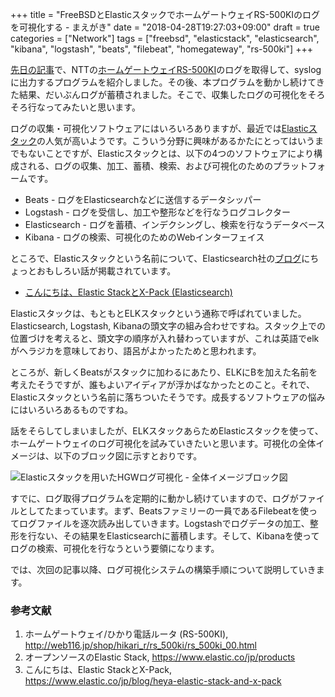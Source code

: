 +++
title = "FreeBSDとElasticスタックでホームゲートウェイRS-500KIのログを可視化する - まえがき"
date = "2018-04-28T19:27:03+09:00"
draft = true
categories = ["Network"]
tags = ["freebsd", "elasticstack", "elasticsearch", "kibana", "logstash", "beats", "filebeat", "homegateway", "rs-500ki"]
+++

[先日の記事](/post/home-gateway-rs500ki-syslog/)で、NTTの[ホームゲートウェイRS-500KI](http://web116.jp/shop/hikari_r/rs_500ki/rs_500ki_00.html)のログを取得して、syslogに出力するプログラムを紹介しました。その後、本プログラムを動かし続けてきた結果、だいぶんログが蓄積されました。そこで、収集したログの可視化をそろそろ行なってみたいと思います。

ログの収集・可視化ソフトウェアにはいろいろありますが、最近では[Elasticスタック](https://www.elastic.co/jp/products)の人気が高いようです。こういう分野に興味があるかたにとってはいうまでもないことですが、Elasticスタックとは、以下の4つのソフトウェアにより構成される、ログの収集、加工、蓄積、検索、および可視化のためのプラットフォームです。

- Beats - ログをElasticsearchなどに送信するデータシッパー
- Logstash - ログを受信し、加工や整形などを行なうログコレクター
- Elasticsearch - ログを蓄積、インデクシングし、検索を行なうデータベース
- Kibana - ログの検索、可視化のためのWebインターフェイス

ところで、Elasticスタックという名前について、Elasticsearch社の[ブログ](https://www.elastic.co/jp/blog/heya-elastic-stack-and-x-pack)にちょっとおもしろい話が掲載されています。

- [こんにちは、Elastic StackとX-Pack (Elasticsearch)](https://www.elastic.co/jp/blog/heya-elastic-stack-and-x-pack)

Elasticスタックは、もともとELKスタックという通称で呼ばれていました。Elasticsearch, Logstash, Kibanaの頭文字の組み合わせですね。スタック上での位置づけを考えると、頭文字の順序が入れ替わっていますが、これは英語でelkがヘラジカを意味しており、語呂がよかったためと思われます。

ところが、新しくBeatsがスタックに加わるにあたり、ELKにBを加えた名前を考えたそうですが、誰もよいアイディアが浮かばなかったとのこと。それで、Elasticスタックという名前に落ちついたそうです。成長するソフトウェアの悩みにはいろいろあるものですね。

話をそらしてしまいましたが、ELKスタックあらためElasticスタックを使って、ホームゲートウェイのログ可視化を試みていきたいと思います。可視化の全体イメージは、以下のブロック図に示すとおりです。

![Elasticスタックを用いたHGWログ可視化 - 全体イメージブロック図](/img/elastic/elastic-stack-hgw-log-visualization.png)

すでに、ログ取得プログラムを定期的に動かし続けていますので、ログがファイルとしてたまっています。まず、Beatsファミリーの一員であるFilebeatを使ってログファイルを逐次読み出していきます。Logstashでログデータの加工、整形を行ない、その結果をElasticsearchに蓄積します。そして、Kibanaを使ってログの検索、可視化を行なうという要領になります。

では、次回の記事以降、ログ可視化システムの構築手順について説明していきます。

### 参考文献
1. ホームゲートウェイ/ひかり電話ルータ (RS-500KI), http://web116.jp/shop/hikari_r/rs_500ki/rs_500ki_00.html
1. オープンソースのElastic Stack, https://www.elastic.co/jp/products
1. こんにちは、Elastic StackとX-Pack, https://www.elastic.co/jp/blog/heya-elastic-stack-and-x-pack

